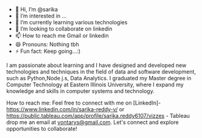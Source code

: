 - 👋 Hi, I’m @sarika
- 👀 I’m interested in ...
- 🌱 I’m currently learning various technologies
- 💞️ I’m looking to collaborate on linkedin 
- 📫 How to reach me Gmail or linkedin
- 😄 Pronouns: Nothing tbh
- ⚡ Fun fact: Keep going...:)

I am passionate about learning and I have designed and developed new technologies and 
techniques in the field of data and software development, such as Python,Node j.s, Data Analytics. 
I graduated my Master degree in Computer Technology at Eastern Illinois University, where I expand my knowledge and skills in computer systems and technology.

How to reach me: Feel free to connect with me on
[LinkedIn]- https://www.linkedin.com/in/sarika-reddy-v/ or 
https://public.tableau.com/app/profile/sarika.reddy6107/vizzes - Tableau
drop me an email at vontarys@gmail.com. Let's connect and explore opportunities to collaborate!


